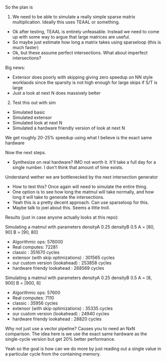 So the plan is 
1) We need to be able to simulate a really simple sparse matrix multiplication. Ideally this uses TEAAL or something.
- Ok after testing, TEAAL is entirely unfeasable. Instead we need to come up with some way to argue that large matrices are useful.
- So maybe just estimate how long a matrix takes using sparseloop (this is much faster)
- Ok, but these assume perfect intersections. What about imperfect intersections?

Big news:
- Extensor does poorly with skipping giving zero speedup on NN style worklaods since the sparsity is not high enough for large skips if S/T is large
- Just a look at next N does massively better


2) Test this out with sim
- Simulated basic
- Simulated extensor
- Simulated look at next N
- Simulated a hardware friendly version of look at next N

We get roughly 20-25% speedup using what I believe is the exact same hardware

Now the next steps.
 - Synthesize on real hardware? IMO not worth it. It'll take a full day for a single number. I don't think that amount of time exists.

Understand wether we are bottlenecked by the next intersection generator
 - How to test this? Once again will need to simulate the entire thing.
 - One option is to see how long the matmul will take normally, and how long it will take to generate the intersections.
 - Yeah this is a pretty decent approach. Can use sparseloop for this.
 - Maybe talk to joel about this. Seems a little troll.

Results (just in case anyone actually looks at this repo):


Simulating a matmul with parameters densityA 0.25 densityB 0.5 A = [80, 90] B = [90, 80]
- Algorithmic ops:  576000
- Real computes: 72281
- classic : 351670 cycles
- extensor (with skip optimizations) : 301565 cycles
- our custom version (lookahead) : 253858 cycles
- hardware friendy lookahead : 268569 cycles

Simulating a matmul with parameters densityA 0.25 densityB 0.5 A = [8, 900] B = [900, 8]
- Algorithmic ops:  57600
- Real computes: 7110
- classic : 35956 cycles
- extensor (with skip optimizations) : 35335 cycles
- our custom version (lookahead) : 24940 cycles
- hardware friendy lookahead : 28820 cycles

Why not just use a vector pipeline? Causes you to need an NxN comparison. The idea here is we use the exact same hardware as the single-cycle version but get 20% better performance.

Yeah so the goal is how can we do more by just reading out a single value in a particular cycle from the containing memory.
